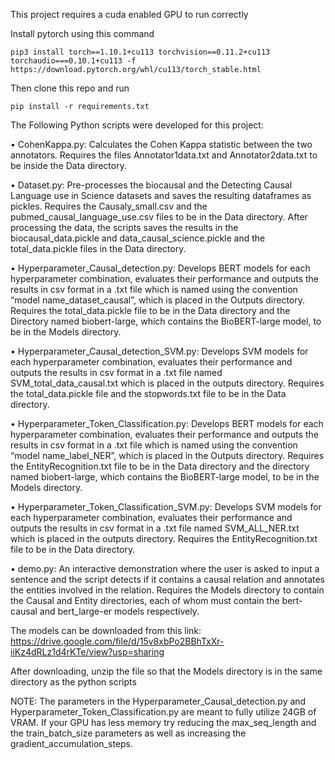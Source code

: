 This project requires a cuda enabled GPU to run correctly

Install pytorch using this command
```
pip3 install torch==1.10.1+cu113 torchvision==0.11.2+cu113 torchaudio===0.10.1+cu113 -f https://download.pytorch.org/whl/cu113/torch_stable.html
```

Then clone this repo and run
```
pip install -r requirements.txt 
```

The Following Python scripts were developed for this project:

•	CohenKappa.py: Calculates the Cohen Kappa statistic between the two annotators. Requires the files Annotator1data.txt and Annotator2data.txt to be inside the Data directory.

•	Dataset.py: Pre-processes the biocausal and the Detecting Causal Language use in Science datasets and saves the resulting dataframes as pickles. Requires the Causaly_small.csv and the pubmed_causal_language_use.csv files to be in the Data directory. After processing the data, the scripts saves the results in the biocausal_data.pickle and data_causal_science.pickle and the total_data.pickle files in the Data directory.

•	Hyperparameter_Causal_detection.py: Develops BERT models for each hyperparameter combination, evaluates their performance and outputs the results in csv format in a .txt file which is named using the convention “model name_dataset_causal”, which is placed in the Outputs directory. Requires the total_data.pickle file to be in the Data directory and the Directory named biobert-large, which contains the BioBERT-large model, to be in the Models directory. 

•	Hyperparameter_Causal_detection_SVM.py: Develops SVM models for each hyperparameter combination, evaluates their performance and outputs the results in csv format in a .txt file named SVM_total_data_causal.txt which is placed in the outputs directory. Requires the total_data.pickle file and the stopwords.txt file to be in the Data directory.

•	Hyperparameter_Token_Classification.py: Develops BERT models for each hyperparameter combination, evaluates their performance and outputs the results in csv format in a .txt file which is named using the convention “model name_label_NER”, which is placed in the Outputs directory. Requires the EntityRecognition.txt file to be in the Data directory and the directory named biobert-large, which contains the BioBERT-large model, to be in the Models directory.

•	Hyperparameter_Token_Classification_SVM.py: Develops SVM models for each hyperparameter combination, evaluates their performance and outputs the results in csv format in a .txt file named SVM_ALL_NER.txt which is placed in the outputs directory. Requires the EntityRecognition.txt file to be in the Data directory.

•	demo.py: An interactive demonstration where the user is asked to input a sentence and the script detects if it contains a causal relation and annotates the entities involved in the relation. Requires the Models directory to contain the Causal and Entity directories, each of whom must contain the bert-causal and bert_large-er models respectively.

The models can be downloaded from this link: https://drive.google.com/file/d/15v8xbPo2BBhTxXr-iiKz4dRLz1d4rKTe/view?usp=sharing

After downloading, unzip the file so that the Models directory is in the same directory as the python scripts

NOTE: The parameters in the Hyperparameter_Causal_detection.py and 	Hyperparameter_Token_Classification.py are meant to fully utilize 24GB of VRAM.
If your GPU has less memory try reducing the max_seq_length and the train_batch_size parameters as well as increasing the gradient_accumulation_steps.
